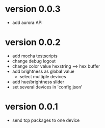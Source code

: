 version 0.0.3
============
  - add aurora API
  
version 0.0.2
============
  - add mocha testscripts
  - change debug logout
  - change color value hexstring ==> hex buffer
  - add brightness as global value
	- select multiple devices
  - add hue/brightness slider
  - set several devices in 'config.json'

version 0.0.1
============

  - send tcp packages to one device
